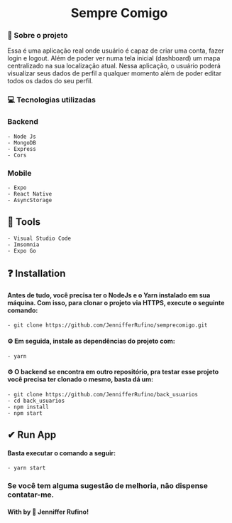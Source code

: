 <h1 align="center"> Sempre Comigo </h1>

<h3> 🚀 Sobre o projeto </h3>
<p> Essa é uma aplicação real onde usuário é capaz de criar uma conta, fazer login e logout. Além de poder ver numa tela inicial (dashboard) um mapa centralizado na sua localização atual. Nessa aplicação, o usuário poderá visualizar seus dados de perfil a qualquer momento além de poder editar todos os dados do seu perfil.

<h3> 💻 Tecnologias utilizadas </h3>

### Backend
    - Node Js
    - MongoDB
    - Express
    - Cors

### Mobile
    - Expo
    - React Native
    - AsyncStorage

## 🔨 Tools
    - Visual Studio Code
    - Imsomnia
    - Expo Go

## ❓ Installation
#### Antes de tudo, você precisa ter o NodeJs e o Yarn instalado em sua máquina. Com isso, para clonar o projeto via HTTPS, execute o seguinte comando:
    - git clone https://github.com/JennifferRufino/semprecomigo.git

#### ⚙ Em seguida, instale as dependências do projeto com:
    - yarn 

#### ⚙ O backend se encontra em outro repositório, pra testar esse projeto você precisa ter clonado o mesmo, basta dá um:
    - git clone https://github.com/JennifferRufino/back_usuarios
    - cd back_usuarios
    - npm install
    - npm start 

## ✔ Run App
#### Basta executar o comando a seguir:
    - yarn start

### Se você tem alguma sugestão de melhoria, não dispense contatar-me.

#### With by 🖤 Jenniffer Rufino!



